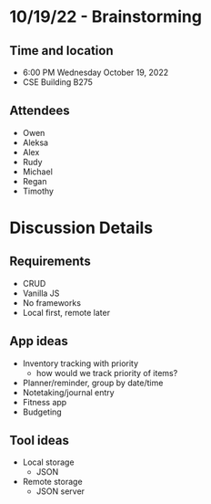 # 10/19/22 - Brainstorming

## Time and location
- 6:00 PM Wednesday October 19, 2022
- CSE Building B275

## Attendees
- Owen
- Aleksa
- Alex
- Rudy
- Michael
- Regan
- Timothy

# Discussion Details

## Requirements
- CRUD
- Vanilla JS
- No frameworks
- Local first, remote later

## App ideas
- Inventory tracking with priority
  - how would we track priority of items?
- Planner/reminder, group by date/time
- Notetaking/journal entry
- Fitness app
- Budgeting

## Tool ideas
- Local storage
  - JSON
- Remote storage
  - JSON server